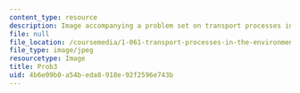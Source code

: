 ```yaml
---
content_type: resource
description: Image accompanying a problem set on transport processes in the environment.
file: null
file_location: /coursemedia/1-061-transport-processes-in-the-environment-fall-2008/4b6e09b0a54beda8918e92f2596e743b_Prob3.jpg
file_type: image/jpeg
resourcetype: Image
title: Prob3
uid: 4b6e09b0-a54b-eda8-918e-92f2596e743b
---
```

